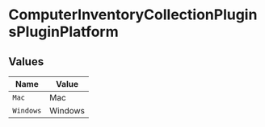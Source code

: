 # ComputerInventoryCollectionPluginsPluginPlatform


## Values

| Name      | Value     |
| --------- | --------- |
| `Mac`     | Mac       |
| `Windows` | Windows   |